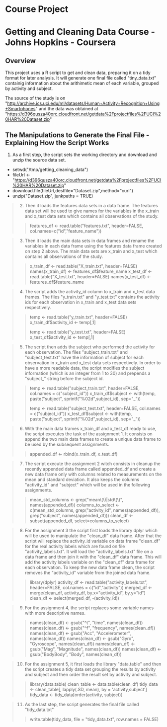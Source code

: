 # Course Project
# Getting and Cleaning Data Course - Johns Hopkins - Coursera

## Overview
This project uses a R script to get and clean data, preparing it on a tidy format for later analysis. It will generate one final file called "tiny_data.txt" containig information about the arithimetic mean of each variable, grouped by activity and subject.

The source of the study is on "http://archive.ics.uci.edu/ml/datasets/Human+Activity+Recognition+Using+Smartphones" and the data was obtained at "https://d396qusza40orc.cloudfront.net/getdata%2Fprojectfiles%2FUCI%20HAR%20Dataset.zip"


## The Manipulations to Generate the Final File - Explaining How the Script Works

1. As a first step, the script sets the working directory and download and unzip the source data set.
  * setwd("/tmp/getting_cleaning_data")
  * fileUrl <- "https://d396qusza40orc.cloudfront.net/getdata%2Fprojectfiles%2FUCI%20HAR%20Dataset.zip"
  * download.file(fileUrl,destfile="Dataset.zip",method="curl")
  * unzip("Dataset.zip", junkpaths = TRUE)


> 2. Then it loads the features data sets in a data frame. The features data set will be used to give names for the variables in the x_train and x_test data sets which contains all observations of the study. 
>> features_df <- read.table("features.txt", header=FALSE, col.names=c("id","feature_name"))


> 3. Then it loads the main data sets in data frames and rename the variables in each data frame using the features data frame created on step 2 above. The main data sets are x_train and x_test which contains all observations of the study. 
>> x_train_df <- read.table("X_train.txt", header=FALSE)
>> names(x_train_df) <- features_df$feature_name
>> x_test_df <- read.table("X_test.txt", header=FALSE)
>> names(x_test_df) <- features_df$feature_name


> 4. The script adds the activity_id column to x_train and x_test data frames. The files "y_train.txt" and "y_test.txt" contains the activity ids for each observation in x_train and x_test data sets respectively.
>> temp <- read.table("y_train.txt", header=FALSE)
>> x_train_df$activity_id <- temp[,1]
>> 
>> temp <- read.table("y_test.txt", header=FALSE)
>> x_test_df$activity_id <- temp[,1]


> 5. The script then adds the subject who performed the activity for each observation. The files "subject_train.txt" and "subject_test.txt" have the information of subject for each observation in x_train and x_test data sets respectively. In order to have a more readable data, the script modifies the subject information (which is an integer from 1 to 30) and prepends a "subject_" string before the subject id.
>> temp <- read.table("subject_train.txt", header=FALSE, col.names = c("subject_id"))
>> x_train_df$subject <- with(temp, paste("subject", sprintf("%02d",subject_id), sep="_"))
>> 
>> temp <- read.table("subject_test.txt", header=FALSE, col.names = c("subject_id"))
>> x_test_df$subject <- with(temp, paste("subject", sprintf("%02d",subject_id), sep="_"))


> 6. With the main data frames x_train_df and x_test_df ready to use, the script executes the task of the assignment 1. It consists on append the two main data frames to create a unique data frame to be used by the subsequent assignments.
>> appended_df <- rbind(x_train_df, x_test_df)


> 7. The script execute the assignment 2 witch consists in cleanup the recently appended data frame called appended_df and create a new data frame only with columns related to measurements on the mean and standard deviation. It also keeps the columns "activity_id" and "subject" which will be used in the following assignments.
>> mean_std_columns <- grep("mean\\(\\)|std\\(\\)", names(appended_df))
>> columns_to_select <- c(mean_std_columns, grep("activity_id", names(appended_df)), grep("subject", names(appended_df)))
>> clean_df <- subset(appended_df, select=columns_to_select)


> 8. For the assignment 3 the script first loads the library dplyr which will be used to manipulate the "clean_df" data frame. After that the script will replace the activity_id variable on data frame "clean_df" for the real activity labels which are found on file "activity_labels.txt". It will load the "activity_labels.txt" file on a data frame and then join it with the "clean_df" data frame. This will add the activity labels variable on the "clean_df" data frame for each observation. To keep the new data frame clean, the script removes the "activity_id" variable from the joined data frame.
>> library(dplyr)
>> activity_df <- read.table("activity_labels.txt", header=FALSE, col.names = c("id","activity"))
>> merged_df <- merge(clean_df, activity_df, by.x="activity_id", by.y="id")
>> clean_df <- select(merged_df, -(activity_id))


> 9. For the assignment 4, the script replaces some variable names with more descriptive names.
>> names(clean_df) <- gsub("^t", "time", names(clean_df))
>> names(clean_df) <- gsub("^f", "frequency", names(clean_df))
>> names(clean_df) <- gsub("Acc", "Accelerometer", names(clean_df))
>> names(clean_df) <- gsub("Gyro", "Gyroscope", names(clean_df))
>> names(clean_df) <- gsub("Mag", "Magnitude", names(clean_df))
>> names(clean_df) <- gsub("BodyBody", "Body", names(clean_df))


> 10. For the assignment 5, it first loads the library "data.table" and then the script creates a tidy data set grouping the results by activity and subject and then order the result set by activity and subject.
>> library(data.table)
>> clean_table <- data.table(clean_df)
>> tidy_data <- clean_table[, lapply(.SD, mean), by = 'activity,subject']
>> tidy_data <- tidy_data[order(activity, subject)]


> 11. As the last step, the script generates the final file called "tidy_data.txt"
>> write.table(tidy_data, file = "tidy_data.txt", row.names = FALSE)